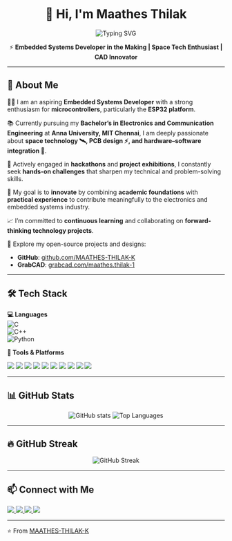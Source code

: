 <h1 align="center">👋 Hi, I'm Maathes Thilak</h1>

<!-- Typing Animation -->
<p align="center">
  <img src="https://readme-typing-svg.herokuapp.com?size=24&color=00BFFF&center=true&vCenter=true&width=700&lines=Aspiring+Embedded+Systems+Developer;Passionate+about+ESP32+and+PCB+Design;Always+Innovating+%7C+Always+Learning" alt="Typing SVG" />
</p>

<p align="center">
⚡ <b>Embedded Systems Developer in the Making | Space Tech Enthusiast | CAD Innovator</b>
</p>

---

## 🚀 About Me  

👨‍🎓 I am an aspiring **Embedded Systems Developer** with a strong enthusiasm for **microcontrollers**, particularly the **ESP32 platform**.  

📚 Currently pursuing my **Bachelor’s in Electronics and Communication Engineering** at **Anna University, MIT Chennai**, I am deeply passionate about **space technology 🛰️, PCB design ⚡, and hardware–software integration 🔗**.  

🤝 Actively engaged in **hackathons** and **project exhibitions**, I constantly seek **hands-on challenges** that sharpen my technical and problem-solving skills.  

🎯 My goal is to **innovate** by combining **academic foundations** with **practical experience** to contribute meaningfully to the electronics and embedded systems industry.  

📈 I’m committed to **continuous learning** and collaborating on **forward-thinking technology projects**.  

🔗 Explore my open-source projects and designs:  
- **GitHub**: [github.com/MAATHES-THILAK-K](https://github.com/MAATHES-THILAK-K)  
- **GrabCAD**: [grabcad.com/maathes.thilak-1](https://grabcad.com/maathes.thilak-1)  

---

## 🛠 Tech Stack  

**💻 Languages**  
![C](https://img.shields.io/badge/C-00599C?style=for-the-badge&logo=c&logoColor=white)  
![C++](https://img.shields.io/badge/C++-00599C?style=for-the-badge&logo=cplusplus&logoColor=white)  
![Python](https://img.shields.io/badge/Python-3776AB?style=for-the-badge&logo=python&logoColor=white)  

**🔌 Tools & Platforms**  
<p align="left">
  <img src="https://img.shields.io/badge/STM32CubeIDE-03234B?style=for-the-badge&logo=stmicroelectronics&logoColor=white" />
  <img src="https://img.shields.io/badge/Arduino-00979D?style=for-the-badge&logo=arduino&logoColor=white" />
  <img src="https://img.shields.io/badge/KiCad-314CB0?style=for-the-badge&logo=kicad&logoColor=white" />
  <img src="https://img.shields.io/badge/Betaflight-FFCC00?style=for-the-badge&logo=drone&logoColor=black" />
  <img src="https://img.shields.io/badge/SolidWorks-FF0000?style=for-the-badge&logo=dassaultsystemes&logoColor=white" />
  <img src="https://img.shields.io/badge/Fusion%20360-FF6A00?style=for-the-badge&logo=autodesk&logoColor=white" />
  <img src="https://img.shields.io/badge/ESP32-black?style=for-the-badge&logo=espressif&logoColor=white" />
  <img src="https://img.shields.io/badge/Git-F05032?style=for-the-badge&logo=git&logoColor=white" />
  <img src="https://img.shields.io/badge/GitHub-181717?style=for-the-badge&logo=github&logoColor=white" />
  <img src="https://img.shields.io/badge/VS%20Code-0078d7?style=for-the-badge&logo=visual%20studio%20code&logoColor=white" />
</p>

---

## 📊 GitHub Stats  

<p align="center">
  <img src="https://github-readme-stats.vercel.app/api?username=MAATHES-THILAK-K&show_icons=true&theme=radical" alt="GitHub stats" />
  <img src="https://github-readme-stats.vercel.app/api/top-langs/?username=MAATHES-THILAK-K&layout=compact&theme=radical" alt="Top Languages" />
</p>

---

## 🔥 GitHub Streak  

<p align="center">
  <img src="https://streak-stats.demolab.com?user=MAATHES-THILAK-K&theme=highcontrast&fire=FF8C00&ring=FF8C00&currStreakLabel=FF8C00&sideLabels=FFFFFF&sideNums=FFFFFF&hide_border=true" alt="GitHub Streak" />
</p>

---

## 📫 Connect with Me  

<p align="left">
  <a href="mailto:kmtthediscoverer96@gmail.com">
    <img src="https://img.shields.io/badge/Email-kmtthediscoverer96%40gmail.com-red?style=for-the-badge&logo=gmail&logoColor=white" />
  </a>
  <a href="https://www.linkedin.com/in/maathes-thilak-k/">
    <img src="https://img.shields.io/badge/LinkedIn-0A66C2?style=for-the-badge&logo=linkedin&logoColor=white" />
  </a>
  <a href="https://github.com/MAATHES-THILAK-K">
    <img src="https://img.shields.io/badge/GitHub-181717?style=for-the-badge&logo=github&logoColor=white" />
  </a>
  <a href="https://grabcad.com/maathes.thilak-1">
    <img src="https://img.shields.io/badge/GrabCAD-E2231A?style=for-the-badge&logo=autodesk&logoColor=white" />
  </a>
</p>

---

⭐️ From [MAATHES-THILAK-K](https://github.com/MAATHES-THILAK-K)
